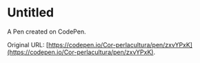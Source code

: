 # Untitled

A Pen created on CodePen.

Original URL: [https://codepen.io/Cor-perlacultura/pen/zxvYPxK](https://codepen.io/Cor-perlacultura/pen/zxvYPxK).

